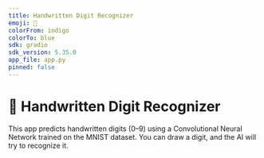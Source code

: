 ```yaml
---
title: Handwritten Digit Recognizer
emoji: 🔢
colorFrom: indigo
colorTo: blue
sdk: gradio
sdk_version: 5.35.0
app_file: app.py
pinned: false
---
```


# 🧠 Handwritten Digit Recognizer

This app predicts handwritten digits (0–9) using a Convolutional Neural Network trained on the MNIST dataset. You can draw a digit, and the AI will try to recognize it.